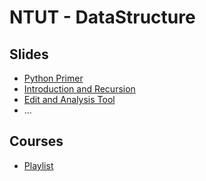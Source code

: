 # NTUT - DataStructure

## Slides
- [Python Primer](https://www.slideshare.net/secret/xRNgZtPnwrTHl1)
- [Introduction and Recursion](https://www.slideshare.net/secret/89vYRlIwOrVMFR)
- [Edit and Analysis Tool](https://www.slideshare.net/secret/48LKs7jj8FrLc0)
- ...

## Courses
- [Playlist](https://www.youtube.com/playlist?list=PLATZXb7PTAqd8sgpQulnsj2JsN8gQ5dKA)